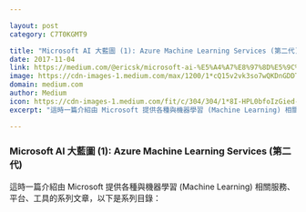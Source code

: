 ```yaml
---

layout: post
category: C7T0KGMT9

title: "Microsoft AI 大藍圖 (1): Azure Machine Learning Services (第二代)"
date: 2017-11-04
link: https://medium.com/@ericsk/microsoft-ai-%E5%A4%A7%E8%97%8D%E5%9C%96-1-azure-machine-learning-services-%E7%AC%AC%E4%BA%8C%E4%BB%A3-ae11c2efb08c?source=rss------machine_learning-5
image: https://cdn-images-1.medium.com/max/1200/1*cQ15v2vk3so7wQKDnGDDTw.png
domain: medium.com
author: Medium
icon: https://cdn-images-1.medium.com/fit/c/304/304/1*8I-HPL0bfoIzGied-dzOvA.png
excerpt: "這時一篇介紹由 Microsoft 提供各種與機器學習 (Machine Learning) 相關服務、平台、工具的系列文章，以下是系列目錄："

---
```


### Microsoft AI 大藍圖 (1): Azure Machine Learning Services (第二代)

這時一篇介紹由 Microsoft 提供各種與機器學習 (Machine Learning) 相關服務、平台、工具的系列文章，以下是系列目錄：
